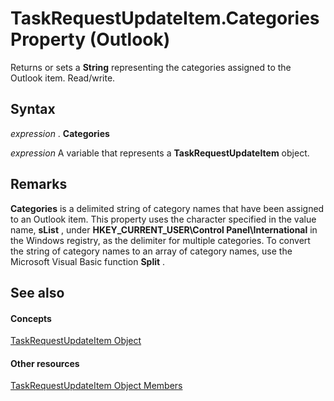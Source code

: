 
# TaskRequestUpdateItem.Categories Property (Outlook)

Returns or sets a  **String** representing the categories assigned to the Outlook item. Read/write.


## Syntax

 _expression_ . **Categories**

 _expression_ A variable that represents a **TaskRequestUpdateItem** object.


## Remarks

 **Categories** is a delimited string of category names that have been assigned to an Outlook item. This property uses the character specified in the value name, **sList** , under **HKEY_CURRENT_USER\Control Panel\International** in the Windows registry, as the delimiter for multiple categories. To convert the string of category names to an array of category names, use the Microsoft Visual Basic function **Split** .


## See also


#### Concepts


[TaskRequestUpdateItem Object](5bc407fe-b3f6-3e46-8b91-e2ed96292cec.md)
#### Other resources


[TaskRequestUpdateItem Object Members](f4a396b3-c2f7-68a7-efa7-877328a7fc21.md)
